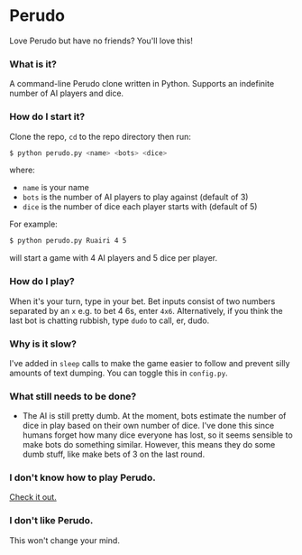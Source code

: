 # Perudo
Love Perudo but have no friends? You'll love this!
### What is it?
A command-line Perudo clone written in Python. Supports an indefinite number of AI players and dice.

### How do I start it?
Clone the repo, `cd` to the repo directory then run:

```sh
$ python perudo.py <name> <bots> <dice>
```

where:
  - `name` is your name
  - `bots` is the number of AI players to play against (default of 3)
  - `dice` is the number of dice each player starts with (default of 5)

For example:
```sh
$ python perudo.py Ruairi 4 5
```
will start a game with 4 AI players and 5 dice per player.

### How do I play?
When it's your turn, type in your bet. Bet inputs consist of two numbers separated by an `x` e.g. to bet 4 6s, enter `4x6`. Alternatively, if you think the last bot is chatting rubbish, type `dudo` to call, er, dudo.

### Why is it slow?
I've added in `sleep` calls to make the game easier to follow and prevent silly amounts of text dumping. You can toggle this in `config.py`.

### What still needs to be done?
  - The AI is still pretty dumb. At the moment, bots estimate the number of dice in play based on their own number of dice. I've done this since humans forget how many dice everyone has lost, so it seems sensible to make bots do something similar. However, this means they do some dumb stuff, like make bets of 3 on the last round.

### I don't know how to play Perudo.
[Check it out.](http://www.perudo.com/perudo-rules.html)

### I don't like Perudo.
This won't change your mind.
